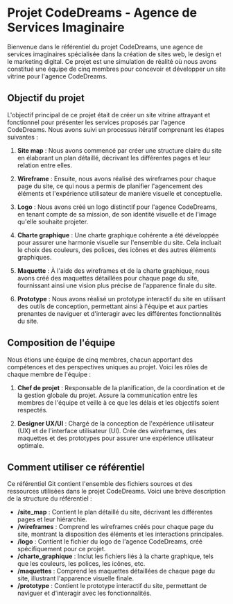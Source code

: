 # Projet CodeDreams - Agence de Services Imaginaire

Bienvenue dans le référentiel du projet CodeDreams, une agence de services imaginaires spécialisée dans la création de sites web, le design et le marketing digital. Ce projet est une simulation de réalité où nous avons constitué une équipe de cinq membres pour concevoir et développer un site vitrine pour l'agence CodeDreams.

## Objectif du projet

L'objectif principal de ce projet était de créer un site vitrine attrayant et fonctionnel pour présenter les services proposés par l'agence CodeDreams. Nous avons suivi un processus itératif comprenant les étapes suivantes :

1. **Site map** : Nous avons commencé par créer une structure claire du site en élaborant un plan détaillé, décrivant les différentes pages et leur relation entre elles.

2. **Wireframe** : Ensuite, nous avons réalisé des wireframes pour chaque page du site, ce qui nous a permis de planifier l'agencement des éléments et l'expérience utilisateur de manière visuelle et conceptuelle.

3. **Logo** : Nous avons créé un logo distinctif pour l'agence CodeDreams, en tenant compte de sa mission, de son identité visuelle et de l'image qu'elle souhaite projeter.

4. **Charte graphique** : Une charte graphique cohérente a été développée pour assurer une harmonie visuelle sur l'ensemble du site. Cela incluait le choix des couleurs, des polices, des icônes et des autres éléments graphiques.

5. **Maquette** : À l'aide des wireframes et de la charte graphique, nous avons créé des maquettes détaillées pour chaque page du site, fournissant ainsi une vision plus précise de l'apparence finale du site.

6. **Prototype** : Nous avons réalisé un prototype interactif du site en utilisant des outils de conception, permettant ainsi à l'équipe et aux parties prenantes de naviguer et d'interagir avec les différentes fonctionnalités du site.

## Composition de l'équipe

Nous étions une équipe de cinq membres, chacun apportant des compétences et des perspectives uniques au projet. Voici les rôles de chaque membre de l'équipe :

1. **Chef de projet** : Responsable de la planification, de la coordination et de la gestion globale du projet. Assure la communication entre les membres de l'équipe et veille à ce que les délais et les objectifs soient respectés.

2. **Designer UX/UI** : Chargé de la conception de l'expérience utilisateur (UX) et de l'interface utilisateur (UI). Crée des wireframes, des maquettes et des prototypes pour assurer une expérience utilisateur optimale.

## Comment utiliser ce référentiel

Ce référentiel Git contient l'ensemble des fichiers sources et des ressources utilisées dans le projet CodeDreams. Voici une brève description de la structure du référentiel :

- **/site_map** : Contient le plan détaillé du site, décrivant les différentes pages et leur hiérarchie.
- **/wireframes** : Comprend les wireframes créés pour chaque page du site, montrant la disposition des éléments et les interactions principales.
- **/logo** : Contient le fichier du logo de l'agence CodeDreams, créé spécifiquement pour ce projet.
- **/charte_graphique** : Inclut les fichiers liés à la charte graphique, tels que les couleurs, les polices, les icônes, etc.
- **/maquettes** : Comprend les maquettes détaillées de chaque page du site, illustrant l'apparence visuelle finale.
- **/prototype** : Contient le prototype interactif du site, permettant de naviguer et d'interagir avec les fonctionnalités.
